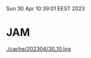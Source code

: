 Sun 30 Apr 10:39:01 EEST 2023
# JAM
<a href='./cache/202304/30_10.log'>./cache/202304/30_10.log</a>
